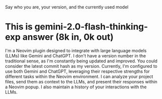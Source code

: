 Say who you are, your version, and the currently used model


# This is gemini-2.0-flash-thinking-exp answer (8k in, 0k out)

I'm a Neovim plugin designed to integrate with large language models (LLMs) like Gemini and ChatGPT.  I don't have a version number in the traditional sense, as I'm constantly being updated and improved.  You could consider the latest commit hash as my version.  Currently, I'm configured to use both Gemini and ChatGPT, leveraging their respective strengths for different tasks within the Neovim environment.  I can analyze your project files, send them as context to the LLMs, and present their responses within a Neovim popup.  I also maintain a history of your interactions with the LLMs.

